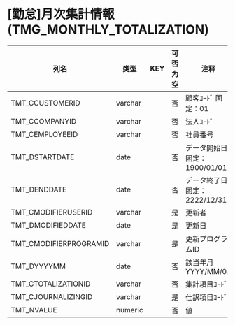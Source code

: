 # [勤怠]月次集計情報                                                  (TMG_MONTHLY_TOTALIZATION)
| 列名   | 类型   | KEY  | 可否为空 | 注释   |
| ---- | ---- | ---- | ---- | ---- |
|TMT_CCUSTOMERID|varchar||否|顧客ｺｰﾄﾞ                        固定：01                                                       |
|TMT_CCOMPANYID|varchar||否|法人ｺｰﾄﾞ                                                                                    |
|TMT_CEMPLOYEEID|varchar||否|社員番号                                                                                      |
|TMT_DSTARTDATE|date||否|データ開始日                        固定：1900/01/01                                               |
|TMT_DENDDATE|date||否|データ終了日                        固定：2222/12/31                                               |
|TMT_CMODIFIERUSERID|varchar||是|更新者                                                                                       |
|TMT_DMODIFIEDDATE|date||是|更新日                                                                                       |
|TMT_CMODIFIERPROGRAMID|varchar||是|更新プログラムID                                                                                 |
|TMT_DYYYYMM|date||否|該当年月                          YYYY/MM/01                                                  |
|TMT_CTOTALIZATIONID|varchar||否|集計項目ｺｰﾄﾞ                                                                                  |
|TMT_CJOURNALIZINGID|varchar||是|仕訳項目ｺｰﾄﾞ                                                                                  |
|TMT_NVALUE|numeric||否|値                                                                                         |
